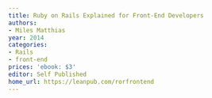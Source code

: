 ```yaml
---
title: Ruby on Rails Explained for Front-End Developers
authors:
- Miles Matthias
year: 2014
categories:
- Rails
- front-end
prices: 'ebook: $3'
editor: Self Published
home_url: https://leanpub.com/rorfrontend
---
```

